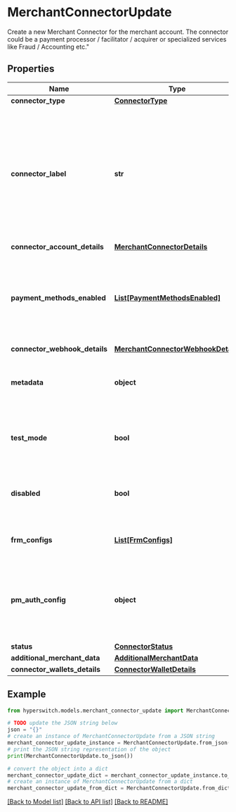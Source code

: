 # MerchantConnectorUpdate

Create a new Merchant Connector for the merchant account. The connector could be a payment processor / facilitator / acquirer or specialized services like Fraud / Accounting etc.\"

## Properties

Name | Type | Description | Notes
------------ | ------------- | ------------- | -------------
**connector_type** | [**ConnectorType**](ConnectorType.md) |  | 
**connector_label** | **str** | This is an unique label you can generate and pass in order to identify this connector account on your Hyperswitch dashboard and reports. Eg: if your profile label is &#x60;default&#x60;, connector label can be &#x60;stripe_default&#x60; | [optional] 
**connector_account_details** | [**MerchantConnectorDetails**](MerchantConnectorDetails.md) |  | [optional] 
**payment_methods_enabled** | [**List[PaymentMethodsEnabled]**](PaymentMethodsEnabled.md) | An object containing the details about the payment methods that need to be enabled under this merchant connector account | [optional] 
**connector_webhook_details** | [**MerchantConnectorWebhookDetails**](MerchantConnectorWebhookDetails.md) |  | [optional] 
**metadata** | **object** | Metadata is useful for storing additional, unstructured information on an object. | [optional] 
**test_mode** | **bool** | A boolean value to indicate if the connector is in Test mode. By default, its value is false. | [optional] [default to False]
**disabled** | **bool** | A boolean value to indicate if the connector is disabled. By default, its value is false. | [optional] [default to False]
**frm_configs** | [**List[FrmConfigs]**](FrmConfigs.md) | Contains the frm configs for the merchant connector | [optional] 
**pm_auth_config** | **object** | pm_auth_config will relate MCA records to their respective chosen auth services, based on payment_method and pmt | [optional] 
**status** | [**ConnectorStatus**](ConnectorStatus.md) |  | 
**additional_merchant_data** | [**AdditionalMerchantData**](AdditionalMerchantData.md) |  | [optional] 
**connector_wallets_details** | [**ConnectorWalletDetails**](ConnectorWalletDetails.md) |  | [optional] 

## Example

```python
from hyperswitch.models.merchant_connector_update import MerchantConnectorUpdate

# TODO update the JSON string below
json = "{}"
# create an instance of MerchantConnectorUpdate from a JSON string
merchant_connector_update_instance = MerchantConnectorUpdate.from_json(json)
# print the JSON string representation of the object
print(MerchantConnectorUpdate.to_json())

# convert the object into a dict
merchant_connector_update_dict = merchant_connector_update_instance.to_dict()
# create an instance of MerchantConnectorUpdate from a dict
merchant_connector_update_from_dict = MerchantConnectorUpdate.from_dict(merchant_connector_update_dict)
```
[[Back to Model list]](../README.md#documentation-for-models) [[Back to API list]](../README.md#documentation-for-api-endpoints) [[Back to README]](../README.md)


